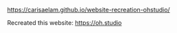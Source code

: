 https://carisaelam.github.io/website-recreation-ohstudio/

Recreated this website: https://oh.studio
